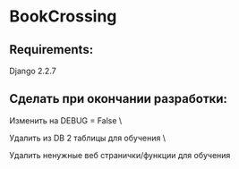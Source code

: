 # BookCrossing
## Requirements:
  Django 2.2.7

## Сделать при окончании разработки:
  Изменить на DEBUG = False \\
  
  Удалить из DB 2 таблицы для обучения \\
  
  Удалить ненужные веб странички/функции для обучения
